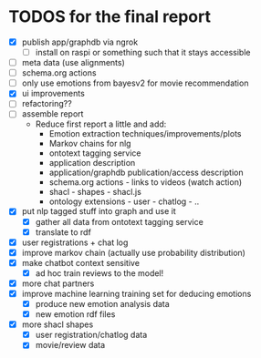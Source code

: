 # TODOS for the final report

 - [X] publish app/graphdb via ngrok
     - [ ] install on raspi or something such that it stays accessible
 - [ ] meta data (use alignments)
 - [ ] schema.org actions
 - [ ] only use emotions from bayesv2 for movie recommendation
 - [X] ui improvements
 - [ ] refactoring??
 - [ ] assemble report
     - Reduce first report a little and add:
         - Emotion extraction techniques/improvements/plots
         - Markov chains for nlg
         - ontotext tagging service
         - application description
         - application/graphdb publication/access description
         - schema.org actions - links to videos (watch action)
         - shacl - shapes - shacl.js
         - ontology extensions - user - chatlog - ..
 - [X] put nlp tagged stuff into graph and use it
     - [X] gather all data from ontotext tagging service
     - [X] translate to rdf
 - [X] user registrations + chat log
 - [X] improve markov chain (actually use probability distribution)
 - [X] make chatbot context sensitive
     - [X] ad hoc train reviews to the model!
 - [X] more chat partners
 - [X] improve machine learning training set for deducing emotions
     - [X] produce new emotion analysis data 
     - [X] new emotion rdf files
 - [X] more shacl shapes
     - [X] user registration/chatlog data 
     - [X] movie/review data
